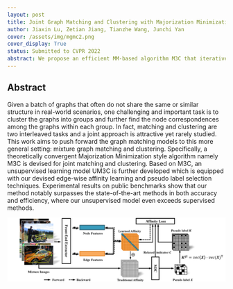 ```yaml
---
layout: post
title: Joint Graph Matching and Clustering with Majorization Minimization Optimization and Unsupervised Learning
author: Jiaxin Lu, Zetian Jiang, Tianzhe Wang, Junchi Yan
cover: /assets/img/mgmc2.png
cover_display: True
status: Submitted to CVPR 2022
abstract: We propose an efficient MM-based algorithm M3C that iteratively tackling graph matching and clustering problem. Based on M3C, an unsupervised learning model UM3C is further developed which is equipped with our devised edge-wise affinity learning and pseudo label selection techniques. Experimental results on public benchmarks show that our method notably surpasses the state-of-the-art methods in both accuracy and efficiency, where our unsupervised model even exceeds supervised methods.
---
```


## Abstract

Given a batch of graphs that often do not share the same or similar structure in real-world scenarios, one challenging and important task is to cluster the graphs into groups and further find the node correspondences among the graphs within each group. In fact, matching and clustering are two interleaved tasks and a joint approach is attractive yet rarely studied. This work aims to push forward the graph matching models to this more general setting: mixture graph matching and clustering. Specifically, a theoretically convergent Majorization Minimization style algorithm namely M3C is devised for joint matching and clustering. Based on M3C, an unsupervised learning model UM3C is further developed which is equipped with our devised edge-wise affinity learning and pseudo label selection techniques. Experimental results on public benchmarks show that our method notably surpasses the state-of-the-art methods in both accuracy and efficiency, where our unsupervised model even exceeds supervised methods.

![mgmc](/assets/img/mgmc.png)

